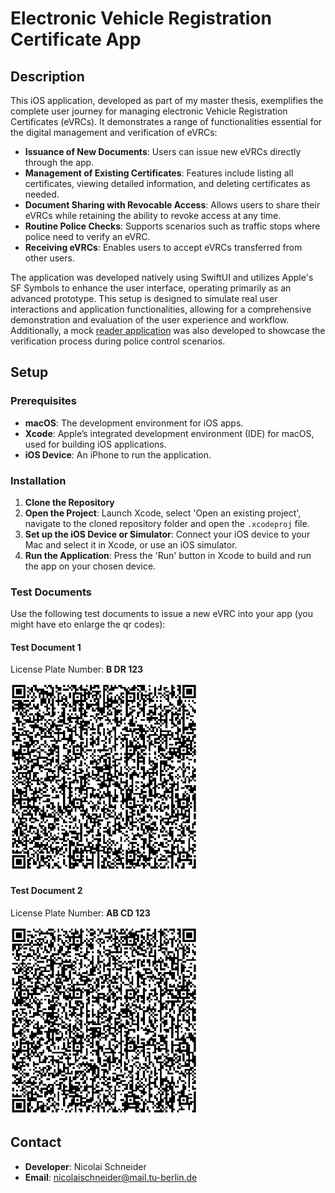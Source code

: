 # Electronic Vehicle Registration Certificate App

## Description

This iOS application, developed as part of my master thesis, exemplifies the complete user journey for managing electronic Vehicle Registration Certificates (eVRCs). It demonstrates a range of functionalities essential for the digital management and verification of eVRCs:

- **Issuance of New Documents**: Users can issue new eVRCs directly through the app.
- **Management of Existing Certificates**: Features include listing all certificates, viewing detailed information, and deleting certificates as needed.
- **Document Sharing with Revocable Access**: Allows users to share their eVRCs while retaining the ability to revoke access at any time.
- **Routine Police Checks**: Supports scenarios such as traffic stops where police need to verify an eVRC.
- **Receiving eVRCs**: Enables users to accept eVRCs transferred from other users.

The application was developed natively using SwiftUI and utilizes Apple's SF Symbols to enhance the user interface, operating primarily as an advanced prototype. This setup is designed to simulate real user interactions and application functionalities, allowing for a comprehensive demonstration and evaluation of the user experience and workflow. Additionally, a mock [reader application](https://github.com/nicolaischneider/evrc-verifier-ios) was also developed to showcase the verification process during police control scenarios.

## Setup

### Prerequisites
- **macOS**: The development environment for iOS apps.
- **Xcode**: Apple’s integrated development environment (IDE) for macOS, used for building iOS applications.
- **iOS Device**: An iPhone to run the application.

### Installation
1. **Clone the Repository**
2. **Open the Project**: Launch Xcode, select 'Open an existing project', navigate to the cloned repository folder and open the `.xcodeproj` file.
3. **Set up the iOS Device or Simulator**: Connect your iOS device to your Mac and select it in Xcode, or use an iOS simulator.
4. **Run the Application**: Press the 'Run' button in Xcode to build and run the app on your chosen device.

### Test Documents

Use the following test documents to issue a new eVRC into your app (you might have eto enlarge the qr codes):

#### Test Document 1 

License Plate Number: **B DR 123**

<img src="qrCodes/bdr123.png" width="300" height="300" alt="B DR 123">

#### Test Document 2

License Plate Number: **AB CD 123**

<img src="qrCodes/abcd123.png" width="300" height="300" alt="AB CD 123">

## Contact
- **Developer**: Nicolai Schneider
- **Email**: nicolaischneider@mail.tu-berlin.de